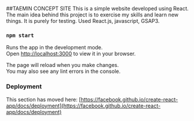 ##TAEMIN CONCEPT SITE
This is a simple website developed using React. The main idea behind this project is to exercise my skills and learn new things. It is purely for testing.
Used React.js, javascript, GSAP3.

### `npm start`

Runs the app in the development mode.\
Open [http://localhost:3000](http://localhost:3000) to view it in your browser.

The page will reload when you make changes.\
You may also see any lint errors in the console.


### Deployment

This section has moved here: [https://facebook.github.io/create-react-app/docs/deployment](https://facebook.github.io/create-react-app/docs/deployment)
